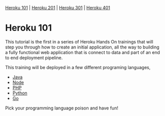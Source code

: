 [Heroku 101](https://github.com/salesforceplatform/heroku-101) | [Heroku 201](https://github.com/salesforceplatform/heroku-201) | [Heroku 301](https://github.com/salesforceplatform/heroku-301) | [Heroku 401](https://github.com/salesforceplatform/heroku-401)

# Heroku 101

This tutorial is the first in a series of Heroku Hands On trainings that will step you through how to create an initial application, all the way to building a fully functional web application that is connect to data and part of an end to end deployment pipeline. 

This training will be deployed in a few different programing languages,
- [Java](https://github.com/salesforceplatform/heroku-101/tree/java)
- [Node](https://github.com/salesforceplatform/heroku-101/tree/node)
- [PHP](https://github.com/salesforceplatform/heroku-101/tree/php)
- [Python](https://github.com/salesforceplatform/heroku-101/tree/python)
- [Go](https://github.com/salesforceplatform/heroku-101/tree/go)

Pick your programming language poison and have fun! 
